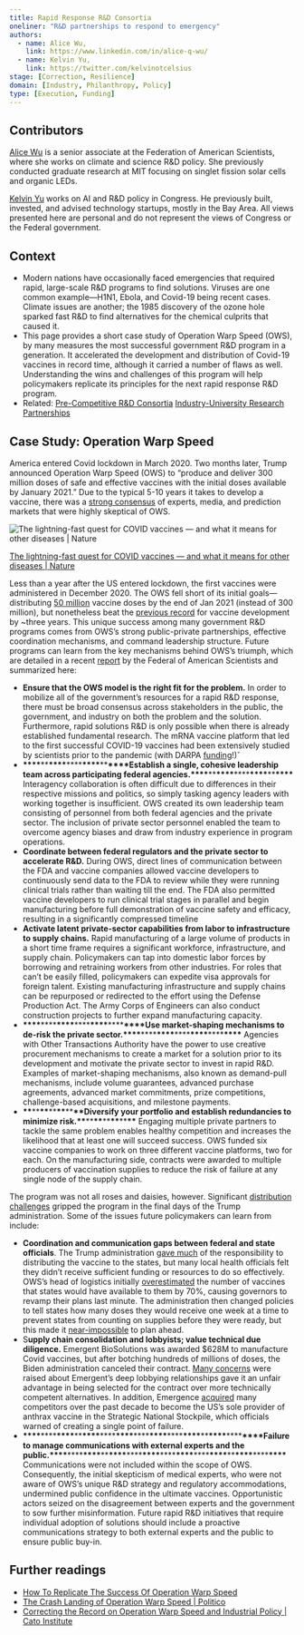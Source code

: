 ```yaml
---
title: Rapid Response R&D Consortia
oneliner: "R&D partnerships to respond to emergency"
authors:
  - name: Alice Wu,
    link: https://www.linkedin.com/in/alice-q-wu/
  - name: Kelvin Yu,
    link: https://twitter.com/kelvinotcelsius
stage: [Correction, Resilience]
domain: [Industry, Philanthropy, Policy]
type: [Execution, Funding]
---
```


## Contributors

[Alice Wu](https://www.linkedin.com/in/alice-q-wu/) is a senior associate at the Federation of American Scientists, where she works on climate and science R&D policy. She previously conducted graduate research at MIT focusing on singlet fission solar cells and organic LEDs.

[Kelvin Yu](https://www.kelv.me/) works on AI and R&D policy in Congress. He previously built, invested, and advised technology startups, mostly in the Bay Area. All views presented here are personal and do not represent the views of Congress or the Federal government.

## Context

- Modern nations have occasionally faced emergencies that required rapid, large-scale R&D programs to find solutions. Viruses are one common example—H1N1, Ebola, and Covid-19 being recent cases. Climate issues are another; the 1985 discovery of the ozone hole sparked fast R&D to find alternatives for the chemical culprits that caused it.
- This page provides a short case study of Operation Warp Speed (OWS), by many measures the most successful government R&D program in a generation. It accelerated the development and distribution of Covid-19 vaccines in record time, although it carried a number of flaws as well. Understanding the wins and challenges of this program will help policymakers replicate its principles for the next rapid response R&D program.
- Related: [Pre-Competitive R&D Consortia](Pre-Competitive%20R&D%20Consortia%20c07f6245c9c3483bb586ab934aad3a6c.md) [Industry-University Research Partnerships](Industry-University%20Research%20Partnerships%204d9fbd88cb624574855b190ed6e4569a.md)

## Case Study: Operation Warp Speed

America entered Covid lockdown in March 2020. Two months later, Trump announced Operation Warp Speed (OWS) to “produce and deliver 300 million doses of safe and effective vaccines with the initial doses available by January 2021.” Due to the typical 5-10 years it takes to develop a vaccine, there was a [strong consensus](https://thehill.com/opinion/white-house/544175-getting-the-facts-right-on-operation-warp-speed/#:~:text=Consider%20some%20typical%20examples) of experts, media, and prediction markets that were highly skeptical of OWS.

![[The lightning-fast quest for COVID vaccines — and what it means for other diseases | Nature](https://www.nature.com/articles/d41586-020-03626-1)](Rapid%20Response%20R&D%20Consortia%2034ac0276c8ed46b5a671039520fb5564/Untitled.png)

[The lightning-fast quest for COVID vaccines — and what it means for other diseases | Nature](https://www.nature.com/articles/d41586-020-03626-1)

Less than a year after the US entered lockdown, the first vaccines were administered in December 2020. The OWS fell short of its initial goals—distributing [50 million](https://www.cnn.com/world/live-news/coronavirus-pandemic-vaccine-updates-01-31-21/h_1193af5dd1d7cb1a2dcb6c41c1a5ab63) vaccine doses by the end of Jan 2021 (instead of 300 million), but nonetheless beat the [previous record](https://www.nature.com/articles/d41586-020-03626-1) for vaccine development by ~three years. This unique success among many government R&D programs comes from OWS’s strong public-private partnerships, effective coordination mechanisms, and command leadership structure. Future programs can learn from the key mechanisms behind OWS’s triumph, which are detailed in a recent [report](https://fas.org/publication/how-to-operation-warp-speed/) by the Federal of American Scientists and summarized here:

- **Ensure that the OWS model is the right fit for the problem.** In order to mobilize all of the government’s resources for a rapid R&D response, there must be broad consensus across stakeholders in the public, the government, and industry on both the problem and the solution. Furthermore, rapid solutions R&D is only possible when there is already established fundamental research. The mRNA vaccine platform that led to the first successful COVID-19 vaccines had been extensively studied by scientists prior to the pandemic (with DARPA [funding](https://www.darpa.mil/work-with-us/covid-19)!)ˇ
- **\*\*\*\***\*\***\*\*\*\***\*\*\*\***\*\*\*\***\*\***\*\*\*\***Establish a single, cohesive leadership team across participating federal agencies.**\*\*\*\***\*\***\*\*\*\***\*\*\*\***\*\*\*\***\*\***\*\*\*\*** Interagency collaboration is often difficult due to differences in their respective missions and politics, so simply tasking agency leaders with working together is insufficient. OWS created its own leadership team consisting of personnel from both federal agencies and the private sector. The inclusion of private sector personnel enabled the team to overcome agency biases and draw from industry experience in program operations.
- **Coordinate between federal regulators and the private sector to accelerate R&D.** During OWS, direct lines of communication between the FDA and vaccine companies allowed vaccine developers to continuously send data to the FDA to review while they were running clinical trials rather than waiting till the end. The FDA also permitted vaccine developers to run clinical trial stages in parallel and begin manufacturing before full demonstration of vaccine safety and efficacy, resulting in a significantly compressed timeline
- **Activate latent private-sector capabilities from labor to infrastructure to supply chains.** Rapid manufacturing of a large volume of products in a short time frame requires a significant workforce, infrastructure, and supply chain. Policymakers can tap into domestic labor forces by borrowing and retraining workers from other industries. For roles that can’t be easily filled, policymakers can expedite visa approvals for foreign talent. Existing manufacturing infrastructure and supply chains can be repurposed or redirected to the effort using the Defense Production Act. The Army Corps of Engineers can also conduct construction projects to further expand manufacturing capacity.
- **\*\*\*\***\*\*\*\***\*\*\*\***\*\*\*\***\*\*\*\***\*\*\*\***\*\*\*\***Use market-shaping mechanisms to de-risk the private sector.**\*\*\*\***\*\*\*\***\*\*\*\***\*\*\*\***\*\*\*\***\*\*\*\***\*\*\*\*** Agencies with Other Transactions Authority have the power to use creative procurement mechanisms to create a market for a solution prior to its development and motivate the private sector to invest in rapid R&D. Examples of market-shaping mechanisms, also known as demand-pull mechanisms, include volume guarantees, advanced purchase agreements, advanced market commitments, prize competitions, challenge-based acquisitions, and milestone payments.
- **\*\***\*\***\*\***\*\***\*\***\*\***\*\***Diversify your portfolio and establish redundancies to minimize risk.**\*\***\*\***\*\***\*\***\*\***\*\***\*\*** Engaging multiple private partners to tackle the same problem enables healthy competition and increases the likelihood that at least one will succeed success. OWS funded six vaccine companies to work on three different vaccine platforms, two for each. On the manufacturing side, contracts were awarded to multiple producers of vaccination supplies to reduce the risk of failure at any single node of the supply chain.

The program was not all roses and daisies, however. Significant [distribution challenges](https://www.politico.com/news/2021/01/17/crash-landing-of-operation-warp-speed-459892) gripped the program in the final days of the Trump administration. Some of the issues future policymakers can learn from include:

- **Coordination and communication gaps between federal and state officials**. The Trump administration [gave much](https://time.com/5932028/vaccine-rollout-joe-biden/) of the responsibility to distributing the vaccine to the states, but many local health officials felt they didn’t receive sufficient funding or resources to do so effectively. OWS’s head of logistics initially [overestimated](https://www.politico.com/news/2020/12/19/coronavirus-vaccine-overcount-warp-speed-448692#:~:text=Operation%20Warp%20Speed%20originally%20estimated%20up%20to%207.3%20million%20doses%20could%20be%20available%20in%20the%20second%20week%20of%20vaccine%20distribution.%20Instead%2C%20about%204.3%20million%20shots%20are%20ready%20%E2%80%94%20a%20discrepancy%20that%20has%20left%20governors%20scrambling%20to%20revise%20their%20vaccination%20plans.) the number of vaccines that states would have available to them by 70%, causing governors to revamp their plans last minute. The administration then changed policies to tell states how many doses they would receive one week at a time to prevent states from counting on supplies before they were ready, but this made it [near-impossible](https://www.propublica.org/article/how-operation-warp-speed-created-vaccination-chaos) to plan ahead.
- S**upply chain consolidation and lobbyists; value technical due diligence.** Emergent BioSolutions was awarded $628M to manufacture Covid vaccines, but after botching hundreds of millions of doses, the Biden administration canceled their contract. [Many concerns](https://www.cnbc.com/2021/04/20/congressional-investigation-launched-into-emergent-biosolutions-federal-vaccine-contracts-.html) were raised about Emergent’s deep lobbying relationships gave it an unfair advantage in being selected for the contract over more technically competent alternatives. In addition, Emergence [acquired](https://www.washingtonpost.com/investigations/before-the-pandemic-top-contractor-received-billions-from-government-to-help-prepare-the-nation-for-biowarfare/2020/06/17/38d9ad3a-a41b-11ea-8681-7d471bf20207_story.html#:~:text=The%20industry%20consolidation,such%20as%20vaccines.) many competitors over the past decade to become the US’s sole provider of anthrax vaccine in the Strategic National Stockpile, which officials warned of creating a single point of failure.
- **\*\*\*\***\*\*\*\***\*\*\*\***\*\***\*\*\*\***\*\*\*\***\*\*\*\***\*\*\*\***\*\*\*\***\*\*\*\***\*\*\*\***\*\***\*\*\*\***\*\*\*\***\*\*\*\***Failure to manage communications with external experts and the public.**\*\*\*\***\*\*\*\***\*\*\*\***\*\***\*\*\*\***\*\*\*\***\*\*\*\***\*\*\*\***\*\*\*\***\*\*\*\***\*\*\*\***\*\***\*\*\*\***\*\*\*\***\*\*\*\*** Communications were not included within the scope of OWS. Consequently, the initial skepticism of medical experts, who were not aware of OWS’s unique R&D strategy and regulatory accommodations, undermined public confidence in the ultimate vaccines. Opportunistic actors seized on the disagreement between experts and the government to sow further misinformation. Future rapid R&D initiatives that require individual adoption of solutions should include a proactive communications strategy to both external experts and the public to ensure public buy-in.

## Further readings

- [How To Replicate The Success Of Operation Warp Speed](https://fas.org/publication/how-to-operation-warp-speed/)
- [The Crash Landing of Operation Warp Speed | Politico](https://www.politico.com/news/2021/01/17/crash-landing-of-operation-warp-speed-459892)
- [Correcting the Record on Operation Warp Speed and Industrial Policy | Cato Institute](https://www.cato.org/commentary/correcting-record-operation-warp-speed-industrial-policy)
